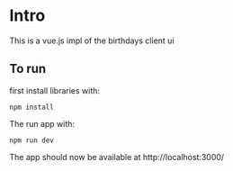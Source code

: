 
# Intro

This is a vue.js impl of the birthdays client ui


## To run

first install libraries with:

    npm install


The run app with:

    npm run dev


The app should now be available at   http://localhost:3000/    

